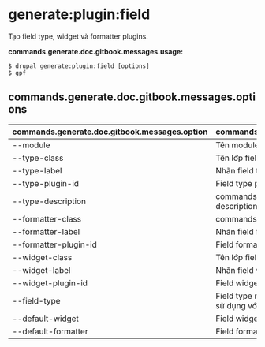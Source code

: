 # generate:plugin:field
Tạo field type, widget và formatter plugins.

**commands.generate.doc.gitbook.messages.usage:**
```
$ drupal generate:plugin:field [options]
$ gpf  
```

## commands.generate.doc.gitbook.messages.options
commands.generate.doc.gitbook.messages.option | commands.generate.doc.gitbook.messages.details
-------|-------------
--module | Tên module.
--type-class | Tên lớp field type plugin
--type-label | Nhãn field type plugin
--type-plugin-id | Field type plugin id
--type-description | commands.generate.plugin.field.options.type-type-description
--formatter-class | commands.generate.plugin.field.options.class
--formatter-label | Nhãn field formatter plugin
--formatter-plugin-id | Field formatter plugin id
--widget-class | Tên lớp field formatter plugin
--widget-label | Nhãn field widget plugin
--widget-plugin-id | Field widget plugin id
--field-type | Field type mà formatter và widget plugin có thể được sử dụng với
--default-widget | Field widget mặc định của field type plugin
--default-formatter | Field formatter mặc định của field type plugin
